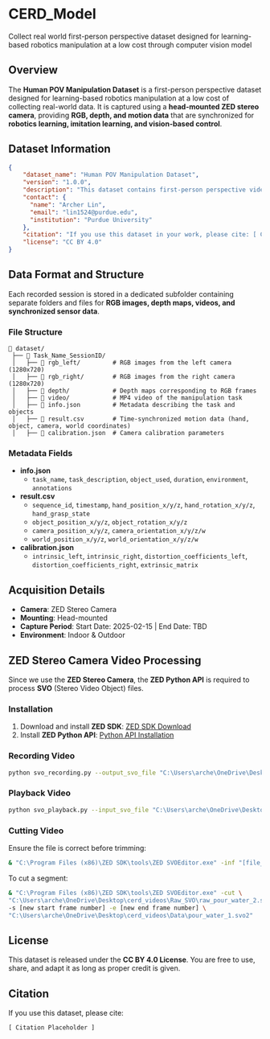 # CERD_Model
Collect real world first-person perspective dataset designed for learning-based robotics manipulation at a low cost through computer vision model

## Overview
The **Human POV Manipulation Dataset** is a first-person perspective dataset designed for learning-based robotics manipulation at a low cost of collecting real-world data. It is captured using a **head-mounted ZED stereo camera**, providing **RGB, depth, and motion data** that are synchronized for **robotics learning, imitation learning, and vision-based control**.

## Dataset Information

```json
{
    "dataset_name": "Human POV Manipulation Dataset",
    "version": "1.0.0",
    "description": "This dataset contains first-person perspective videos and sensor data of human hand manipulation tasks. Data is captured using a head-mounted ZED stereo camera that provides synchronized RGB, depth, and motion information. It is ideal for research in learning-based robotics manipulation, imitation learning, and vision-based control.",
    "contact": {
      "name": "Archer Lin",
      "email": "lin1524@purdue.edu",
      "institution": "Purdue University"
    },
    "citation": "If you use this dataset in your work, please cite: [ Citation Placeholder ].",
    "license": "CC BY 4.0"
}
```

## Data Format and Structure
Each recorded session is stored in a dedicated subfolder containing separate folders and files for **RGB images, depth maps, videos, and synchronized sensor data**.

### File Structure
```
📂 dataset/
 ├── 📂 Task_Name_SessionID/
 │   ├── 📂 rgb_left/         # RGB images from the left camera (1280x720)
 │   ├── 📂 rgb_right/        # RGB images from the right camera (1280x720)
 │   ├── 📂 depth/            # Depth maps corresponding to RGB frames
 │   ├── 📂 video/            # MP4 video of the manipulation task
 │   ├── 📄 info.json         # Metadata describing the task and objects
 │   ├── 📄 result.csv        # Time-synchronized motion data (hand, object, camera, world coordinates)
 │   ├── 📄 calibration.json  # Camera calibration parameters
```

### Metadata Fields
- **info.json**
  - `task_name`, `task_description`, `object_used`, `duration`, `environment`, `annotations`
- **result.csv**
  - `sequence_id`, `timestamp`, `hand_position_x/y/z`, `hand_rotation_x/y/z`, `hand_grasp_state`
  - `object_position_x/y/z`, `object_rotation_x/y/z`
  - `camera_position_x/y/z`, `camera_orientation_x/y/z/w`
  - `world_position_x/y/z`, `world_orientation_x/y/z/w`
- **calibration.json**
  - `intrinsic_left`, `intrinsic_right`, `distortion_coefficients_left`, `distortion_coefficients_right`, `extrinsic_matrix`

## Acquisition Details
- **Camera**: ZED Stereo Camera
- **Mounting**: Head-mounted
- **Capture Period**: Start Date: 2025-02-15 | End Date: TBD
- **Environment**: Indoor & Outdoor

## ZED Stereo Camera Video Processing
Since we use the **ZED Stereo Camera**, the **ZED Python API** is required to process **SVO** (Stereo Video Object) files.

### Installation
1. Download and install **ZED SDK**: [ZED SDK Download](https://www.stereolabs.com/developers/release)
2. Install **ZED Python API**: [Python API Installation](https://www.stereolabs.com/docs/app-development/python/install)

### Recording Video
```bash
python svo_recording.py --output_svo_file "C:\Users\arche\OneDrive\Desktop\cerd_videos\Raw_SVO\[name].svo2"
```

### Playback Video
```bash
python svo_playback.py --input_svo_file "C:\Users\arche\OneDrive\Desktop\cerd_videos\Data\[name].svo2"
```

### Cutting Video
Ensure the file is correct before trimming:
```bash
& "C:\Program Files (x86)\ZED SDK\tools\ZED SVOEditor.exe" -inf "[file_path]"
```
To cut a segment:
```bash
& "C:\Program Files (x86)\ZED SDK\tools\ZED SVOEditor.exe" -cut \
"C:\Users\arche\OneDrive\Desktop\cerd_videos\Raw_SVO\raw_pour_water_2.svo2" \
-s [new start frame number] -e [new end frame number] \
"C:\Users\arche\OneDrive\Desktop\cerd_videos\Data\pour_water_1.svo2"
```

## License
This dataset is released under the **CC BY 4.0 License**. You are free to use, share, and adapt it as long as proper credit is given.

## Citation
If you use this dataset, please cite:
```
[ Citation Placeholder ]
```

